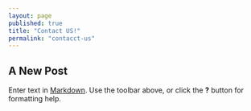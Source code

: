 ```yaml
---
layout: page
published: true
title: "Contact US!"
permalink: "contacct-us"
---
```


## A New Post

Enter text in [Markdown](http://daringfireball.net/projects/markdown/). Use the toolbar above, or click the **?** button for formatting help.